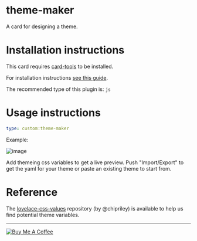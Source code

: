theme-maker
===========

A card for designing a theme.


# Installation instructions

This card requires [card-tools](https://github.com/thomasloven/lovelace-card-tools) to be installed.

For installation instructions [see this guide](https://github.com/thomasloven/hass-config/wiki/Lovelace-Plugins).

The recommended type of this plugin is: `js`


# Usage instructions

```yaml
type: custom:theme-maker
```

Example:

![image](https://user-images.githubusercontent.com/85389871/170828320-c6c5a0ab-84e1-43ea-a829-ad4d2505cae0.png)


Add themeing css variables to get a live preview.
Push "Import/Export" to get the yaml for your theme or paste an existing theme to start from.

# Reference

The [lovelace-css-values](https://github.com/chipriley/lovelace-css-values/) repository (by @chipriley) is available to help us find potential theme variables.

---
<a href="https://www.buymeacoffee.com/uqD6KHCdJ" target="_blank"><img src="https://www.buymeacoffee.com/assets/img/custom_images/white_img.png" alt="Buy Me A Coffee" style="height: auto !important;width: auto !important;" ></a>
